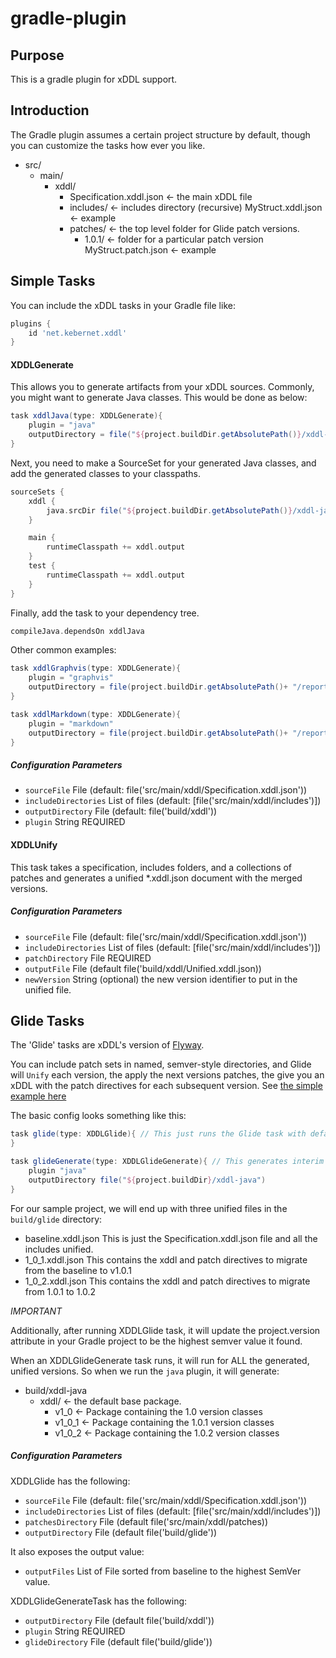 gradle-plugin
=============

Purpose
-------

This is a gradle plugin for xDDL support.

Introduction
------------

The Gradle plugin assumes a certain project structure by default, though you
can customize the tasks how ever you like.

 * src/
    * main/
        * xddl/
            * Specification.xddl.json <- the main xDDL file
            * includes/ <- includes directory (recursive)
                MyStruct.xddl.json <- example
            * patches/ <- the top level folder for Glide patch versions.
                * 1.0.1/ <- folder for a particular patch version
                    MyStruct.patch.json <- example

Simple Tasks
------------


You can include the xDDL tasks in your Gradle file like:

```groovy
plugins {
    id 'net.kebernet.xddl'
}

```

#### XDDLGenerate

This allows you to generate artifacts from your xDDL sources. Commonly, you might
want to generate Java classes. This would be done as below:

```groovy
task xddlJava(type: XDDLGenerate){
    plugin = "java"
    outputDirectory = file("${project.buildDir.getAbsolutePath()}/xddl-java")
}
``` 
Next, you need to make a SourceSet for your generated Java classes, and add the 
generated classes to your classpaths.

```groovy
sourceSets {
    xddl {
        java.srcDir file("${project.buildDir.getAbsolutePath()}/xddl-java")
    }

    main {
        runtimeClasspath += xddl.output
    }
    test {
        runtimeClasspath += xddl.output
    }
}
```

Finally, add the task to your dependency tree.

```groovy
compileJava.dependsOn xddlJava
```

Other common examples:

```groovy
task xddlGraphvis(type: XDDLGenerate){
    plugin = "graphvis"
    outputDirectory = file(project.buildDir.getAbsolutePath()+ "/reports/xddl")
}

task xddlMarkdown(type: XDDLGenerate){
    plugin = "markdown"
    outputDirectory = file(project.buildDir.getAbsolutePath()+ "/reports/xddl")
}
```

##### Configuration Parameters

 * ``sourceFile`` File (default: file('src/main/xddl/Specification.xddl.json'))
 * ``includeDirectories`` List of files (default: [file('src/main/xddl/includes')])
 * ``outputDirectory`` File (default: file('build/xddl'))
 * ``plugin`` String REQUIRED
 
 #### XDDLUnify
 
 This task takes a specification, includes folders, and a collections of patches
 and generates a unified *.xddl.json document with the merged versions.
 
 ##### Configuration Parameters
 
  * ``sourceFile`` File (default: file('src/main/xddl/Specification.xddl.json'))
  * ``includeDirectories`` List of files (default: [file('src/main/xddl/includes')])
  * ``patchDirectory`` File REQUIRED
  * ``outputFile`` File (default file('build/xddl/Unified.xddl.json))
  * ``newVersion`` String (optional) the new version identifier to put in the unified file.


Glide Tasks
-----------

The 'Glide' tasks are xDDL's version of [Flyway](https://flywaydb.org/).

You can include patch sets in named, semver-style directories, and Glide will `Unify` each version,
the apply the next versions patches, the give you an xDDL with the patch directives for each subsequent
version. See [the simple example here](./src/functional/projects/xddl-glide)

The basic config looks something like this:

```groovy
task glide(type: XDDLGlide){ // This just runs the Glide task with defaults
}

task glideGenerate(type: XDDLGlideGenerate){ // This generates interim Java classes for each version
    plugin "java"
    outputDirectory file("${project.buildDir}/xddl-java")
}
```

For our sample project, we will end up with three unified files in the ``build/glide`` directory:

 * baseline.xddl.json This is just the Specification.xddl.json file and all the includes unified.
 * 1_0_1.xddl.json This contains the xddl and patch directives to migrate from the baseline to v1.0.1
 * 1_0_2.xddl.json This contains the xddl and patch directives to migrate from 1.0.1 to 1.0.2
 
 *IMPORTANT*
 
 Additionally, after running XDDLGlide task, it will update the project.version attribute in your
 Gradle project to be the highest semver value it found.
 
 When an XDDLGlideGenerate task runs, it will run for ALL the generated, unified versions. So when
 we run the ``java`` plugin, it will generate:
 
  * build/xddl-java
    * xddl/ <- the default base package.
        * v1_0 <- Package containing the 1.0 version classes
        * v1_0_1 <- Package containing the 1.0.1 version classes
        * v1_0_2 <- Package containing the 1.0.2 version classes
        
 ##### Configuration Parameters
 
 XDDLGlide has the following:
 
 * ``sourceFile`` File (default: file('src/main/xddl/Specification.xddl.json'))
 * ``includeDirectories`` List of files (default: [file('src/main/xddl/includes')])
 * ``patchesDirectory`` File (default file('src/main/xddl/patches))
 * ``outputDirectory`` File (default file('build/glide'))
 
It also exposes the output value:

 * ``outputFiles`` List of File sorted from baseline to the highest SemVer value.
 
XDDLGlideGenerateTask has the following:
 * ``outputDirectory`` File (default file('build/xddl'))
 * ``plugin`` String REQUIRED
 * ``glideDirectory`` File (default file('build/glide'))
                